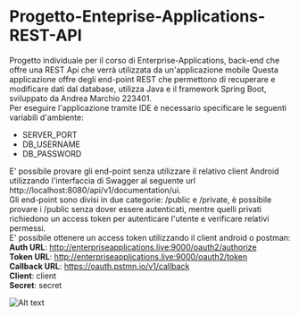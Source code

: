 # Progetto-Enteprise-Applications-REST-API
Progetto individuale per il corso di Enterprise-Applications, back-end che offre una REST Api che verrà utilizzata da un'applicazione mobile
Questa applicazione offre degli end-point REST che permettono di recuperare e modificare dati dal database, utilizza Java e il framework Spring Boot, sviluppato da Andrea Marchio 223401.</br>
Per eseguire l'applicazione tramite IDE è necessario specificare le seguenti variabili d'ambiente:
+ SERVER_PORT
+ DB_USERNAME
+ DB_PASSWORD </br>

E' possibile provare gli end-point senza utilizzare il relativo client Android utilizzando l'interfaccia di Swagger al seguente url http://localhost:8080/api/v1/documentation/ui.</br>
Gli end-point sono divisi in due categorie: /public e /private, è possibile provare i /public senza dover essere autenticati, mentre quelli privati richiedono un access token per autenticare l'utente e verificare relativi permessi.</br>
E' possibile ottenere un access token utilizzando il client android o postman:</br>
**Auth URL**: http://enterpriseapplications.live:9000/oauth2/authorize</br>
**Token URL**: http://enterpriseapplications.live:9000/oauth2/token</br>
**Callback URL**: https://oauth.pstmn.io/v1/callback </br>
**Client**: client </br>
**Secret**: secret </br>

![Alt text](https://i.imgur.com/JSnPvFf.png)
